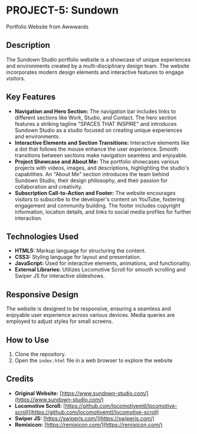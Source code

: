# PROJECT-5: Sundown
Portfolio Website from Awwwards

## Description

The Sundown Studio portfolio website is a showcase of unique experiences and environments created by a multi-disciplinary design team. The website incorporates modern design elements and interactive features to engage visitors.

## Key Features

- **Navigation and Hero Section:** The navigation bar includes links to different sections like Work, Studio, and Contact. The hero section features a striking tagline "SPACES THAT INSPIRE" and introduces Sundown Studio as a studio focused on creating unique experiences and environments.
- **Interactive Elements and Section Transitions:** Interactive elements like a dot that follows the mouse enhance the user experience. Smooth transitions between sections make navigation seamless and enjoyable.
- **Project Showcase and About Me:** The portfolio showcases various projects with videos, images, and descriptions, highlighting the studio's capabilities. An "About Me" section introduces the team behind Sundown Studio, their design philosophy, and their passion for collaboration and creativity.
- **Subscription Call-to-Action and Footer:** The website encourages visitors to subscribe to the developer's content on YouTube, fostering engagement and community building. The footer includes copyright information, location details, and links to social media profiles for further interaction.


## Technologies Used
- **HTML5:** Markup language for structuring the content.
- **CSS3:** Styling language for layout and presentation.
- **JavaScript:** Used for interactive elements, animations, and functionality.
- **External Libraries:** Utilizes Locomotive Scroll for smooth scrolling and Swiper JS for interactive slideshows.

## Responsive Design
The website is designed to be responsive, ensuring a seamless and enjoyable user experience across various devices. Media queries are employed to adjust styles for small screens.

## How to Use
1. Clone the repository.
2. Open the `index.html` file in a web browser to explore the website

## Credits
- **Original Website:** [https://www.sundown-studio.com/](https://www.sundown-studio.com/)
- **Locomotive Scroll:** [https://github.com/locomotivemtl/locomotive-scroll](https://github.com/locomotivemtl/locomotive-scroll)
- **Swiper JS:** [https://swiperjs.com/](https://swiperjs.com/)
- **Remixicon:** [https://remixicon.com/](https://remixicon.com/)
